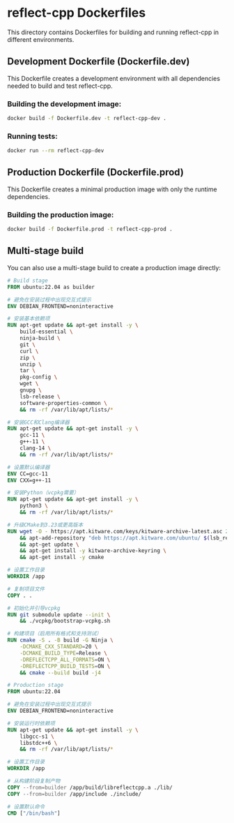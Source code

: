 # reflect-cpp Dockerfiles

This directory contains Dockerfiles for building and running reflect-cpp in different environments.

## Development Dockerfile (Dockerfile.dev)

This Dockerfile creates a development environment with all dependencies needed to build and test reflect-cpp.

### Building the development image:

```bash
docker build -f Dockerfile.dev -t reflect-cpp-dev .
```

### Running tests:

```bash
docker run --rm reflect-cpp-dev
```

## Production Dockerfile (Dockerfile.prod)

This Dockerfile creates a minimal production image with only the runtime dependencies.

### Building the production image:

```bash
docker build -f Dockerfile.prod -t reflect-cpp-prod .
```

## Multi-stage build

You can also use a multi-stage build to create a production image directly:

```Dockerfile
# Build stage
FROM ubuntu:22.04 as builder

# 避免在安装过程中出现交互式提示
ENV DEBIAN_FRONTEND=noninteractive

# 安装基本依赖项
RUN apt-get update && apt-get install -y \
    build-essential \
    ninja-build \
    git \
    curl \
    zip \
    unzip \
    tar \
    pkg-config \
    wget \
    gnupg \
    lsb-release \
    software-properties-common \
    && rm -rf /var/lib/apt/lists/*

# 安装GCC和Clang编译器
RUN apt-get update && apt-get install -y \
    gcc-11 \
    g++-11 \
    clang-14 \
    && rm -rf /var/lib/apt/lists/*

# 设置默认编译器
ENV CC=gcc-11
ENV CXX=g++-11

# 安装Python（vcpkg需要）
RUN apt-get update && apt-get install -y \
    python3 \
    && rm -rf /var/lib/apt/lists/*

# 升级CMake到3.23或更高版本
RUN wget -O - https://apt.kitware.com/keys/kitware-archive-latest.asc 2>/dev/null | gpg --dearmor - | tee /etc/apt/trusted.gpg.d/kitware.gpg >/dev/null \
    && apt-add-repository "deb https://apt.kitware.com/ubuntu/ $(lsb_release -cs) main" \
    && apt-get update \
    && apt-get install -y kitware-archive-keyring \
    && apt-get install -y cmake

# 设置工作目录
WORKDIR /app

# 复制项目文件
COPY . .

# 初始化并引导vcpkg
RUN git submodule update --init \
    && ./vcpkg/bootstrap-vcpkg.sh

# 构建项目（启用所有格式和支持测试）
RUN cmake -S . -B build -G Ninja \
    -DCMAKE_CXX_STANDARD=20 \
    -DCMAKE_BUILD_TYPE=Release \
    -DREFLECTCPP_ALL_FORMATS=ON \
    -DREFLECTCPP_BUILD_TESTS=ON \
    && cmake --build build -j4

# Production stage
FROM ubuntu:22.04

# 避免在安装过程中出现交互式提示
ENV DEBIAN_FRONTEND=noninteractive

# 安装运行时依赖项
RUN apt-get update && apt-get install -y \
    libgcc-s1 \
    libstdc++6 \
    && rm -rf /var/lib/apt/lists/*

# 设置工作目录
WORKDIR /app

# 从构建阶段复制产物
COPY --from=builder /app/build/libreflectcpp.a ./lib/
COPY --from=builder /app/include ./include/

# 设置默认命令
CMD ["/bin/bash"]
```
